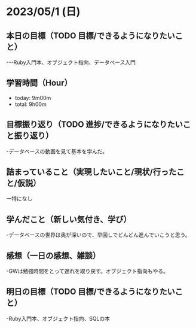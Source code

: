# 2023/05/1 (日)

## 本日の目標（TODO 目標/できるようになりたいこと）

---Ruby入門本、オブジェクト指向、データベース入門

## 学習時間（Hour）

- today: 9m00m
- total: 9h00m

## 目標振り返り（TODO 進捗/できるようになりたいこと振り返り）

-データベースの動画を見て基本を学んだ。

## 詰まっていること（実現したいこと/現状/行ったこと/仮説）

ー特になし

## 学んだこと（新しい気付き、学び）

-データベースの世界は奥が深いので、早回しでどんどん進んでいこうと思う。

## 感想（一日の感想、雑談）

-GWは勉強時間をとって遅れを取り戻す。オブジェクト指向もやる。

## 明日の目標（TODO 目標/できるようになりたいこと）

-Ruby入門本、オブジェクト指向、SQLの本
